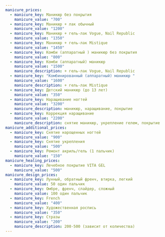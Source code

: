 ```yaml
---
manicure_prices:
  - manicure_key: Маникюр без покрытия
    manicure_value: "700"
  - manicure_key: Маникюр + лак обычный
    manicure_value: "1200"
  - manicure_key: Маникюр + гель-лак Vogue, Nail Republic
    manicure_value: "1350"
  - manicure_key: Маникюр + гель-лак Mistique
    manicure_value: "1450"
  - manicure_key: Комби (аппаратный ) маникюр без покрытия
    manicure_value: "800"
  - manicure_key: Комби (аппаратный) маникюр
    manicure_value: "1500"
    manicure_description: + гель-лак Vogue, Nail Republic
  - manicure_key: "Комбинированный (аппаратный) маникюр "
    manicure_value: "1600"
    manicure_description: + гель-лак Mistique
  - manicure_key: Детский маникюр (до 13 лет)
    manicure_value: "350"
  - manicure_key: Наращивание ногтей
    manicure_value: "3200"
    manicure_description: маникюр, наращивание, покрытие
  - manicure_key: Коррекция наращивание
    manicure_value: "2200"
    manicure_description: снятие маникюр, укрепление гелем, покрытие
manicure_additional_prices:
  - manicure_key: Снятие нарощенных ногтей
    manicure_value: "900"
  - manicure_key: Снятие укрепления
    manicure_value: "500"
  - manicure_key: Ремонт акриль/гель (1 пальчик)
    manicure_value: "150"
manicure_healing_prices:
  - manicure_key: Лечебное покрытие VITA GEL
    manicure_value: "500"
manicure_design_prices:
  - manicure_key: Лунный, обратный френч, втирка, легкий
    manicure_value: 50 один пальчик
  - manicure_key: Омбре, френч, слайдер, сложный
    manicure_value: 100 один пальчик
  - manicure_key: French
    manicure_value: "400"
  - manicure_key: Художественная роспись
    manicure_value: "350"
  - manicure_key: Стразы
    manicure_value: "200"
    manicure_description: 200-500 (зависит от количества)
---
```

